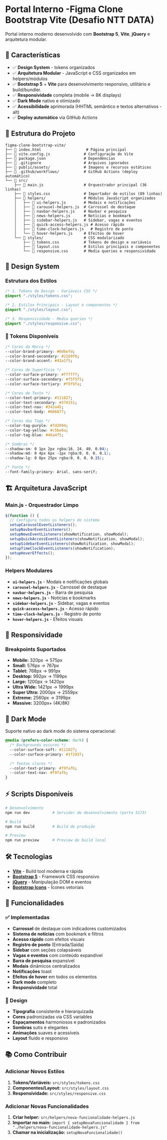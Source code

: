 # Portal Interno -Figma Clone Bootstrap Vite (Desafio NTT DATA)

Portal interno moderno desenvolvido com **Bootstrap 5**, **Vite**, **jQuery** e arquitetura modular.

## 🚀 Características

- ✅ **Design System** - tokens organizados
- ✅ **Arquitetura Modular** - JavaScript e CSS organizados em helpers/módulos
- ✅ **Bootstrap 5** + **Vite** para desenvolvimento responsivo, utilitário e build/bundler.
- ✅ **Responsividade** completa (mobile → 8K displays)
- ✅ **Dark Mode** nativo e otimizado
- ✅ **Acessibilidade** aprimorada (HHTML semântico e textos alternativos - alt)
- ✅ **Deploy automático** via GitHub Actions

## 📁 Estrutura do Projeto

```
figma-clone-bootstrap-vite/
├── 📄 index.html                    # Página principal
├── 📄 vite.config.js               # Configuração do Vite
├── 📄 package.json                 # Dependências
├── 📄 .gitignore                   # Arquivos ignorados
├── 📁 public/assets/               # Imagens e recursos estáticos
├── 📁 .github/workflows/           # GitHub Actions (deploy automático)
└── 📁 src/
    ├── 📄 main.js                  # Orquestrador principal (36 linhas)
    ├── 📄 styles.css               # Importador de estilos (89 linhas)
    ├── 📁 helpers/                 # Módulos JavaScript organizados
    │   ├── 📄 ui-helpers.js        # Modais e notificações
    │   ├── 📄 carousel-helpers.js  # Carrossel de destaque
    │   ├── 📄 navbar-helpers.js    # Navbar e pesquisa
    │   ├── 📄 news-helpers.js      # Notícias e bookmark
    │   ├── 📄 sidebar-helpers.js   # Sidebar, vagas e eventos
    │   ├── 📄 quick-access-helpers.js # Acesso rápido
    │   ├── 📄 time-clock-helpers.js   # Registro de ponto
    │   └── 📄 hover-helpers.js     # Efeitos de hover
    └── 📁 styles/                  # CSS modularizado
        ├── 📄 tokens.css           # Tokens de design e variáveis
        ├── 📄 layout.css           # Estilos principais e componentes
        └── 📄 responsive.css       # Media queries e responsividade
```

## 🎨 Design System

### Estrutura dos Estilos

```css
/* 1. Tokens de Design - Variáveis CSS */
@import "./styles/tokens.css";

/* 2. Estilos Principais - Layout e componentes */
@import "./styles/layout.css";

/* 3. Responsividade - Media queries */
@import "./styles/responsive.css";
```

### 🌈 Tokens Disponíveis

```css
/* Cores da Marca */
--color-brand-primary: #0d6efd;
--color-brand-secondary: #2169f6;
--color-brand-accent: #43a1f5;

/* Cores de Superfície */
--color-surface-primary: #ffffff;
--color-surface-secondary: #f5f5f5;
--color-surface-tertiary: #f8f9fa;

/* Cores de Texto */
--color-text-primary: #111827;
--color-text-secondary: #374151;
--color-text-nav: #343a45;
--color-text-body: #606877;

/* Cores das Tags */
--color-tag-purple: #7d2094;
--color-tag-yellow: #c5be0a;
--color-tag-blue: #46a4f5;

/* Sombras */
--shadow-sm: 0 1px 2px rgba(16, 24, 40, 0.04);
--shadow-md: 0 4px 6px -1px rgba(0, 0, 0, 0.1);
--shadow-lg: 0 8px 25px rgba(0, 0, 0, 0.15);

/* Fonte */
--font-family-primary: Arial, sans-serif;
```

## 🏗️ Arquitetura JavaScript

### Main.js - Orquestrador Limpo

```javascript
$(function () {
  // Configura todos os helpers do sistema
  setupCarouselEventListeners();
  setupNavbarEventListeners();
  setupNewsEventListeners(showNotification, showModal);
  setupQuickAccessEventListeners(showNotification, showModal);
  setupSidebarEventListeners(showNotification, showModal);
  setupTimeClockEventListeners(showNotification);
  setupHoverEffects();
});
```

### Helpers Modulares

- **`ui-helpers.js`** - Modais e notificações globais
- **`carousel-helpers.js`** - Carrossel de destaque
- **`navbar-helpers.js`** - Barra de pesquisa
- **`news-helpers.js`** - Notícias e bookmarks
- **`sidebar-helpers.js`** - Sidebar, vagas e eventos
- **`quick-access-helpers.js`** - Acesso rápido
- **`time-clock-helpers.js`** - Registro de ponto
- **`hover-helpers.js`** - Efeitos visuais

## 📱 Responsividade

### Breakpoints Suportados

- **Mobile:** 320px → 575px
- **Small:** 576px → 767px
- **Tablet:** 768px → 991px
- **Desktop:** 992px → 1199px
- **Large:** 1200px → 1420px
- **Ultra Wide:** 1421px → 1999px
- **Super Ultra:** 2000px → 2559px
- **Extreme:** 2560px → 3199px
- **Massive:** 3200px+ (4K/8K)

## 🌙 Dark Mode

Suporte nativo ao dark mode do sistema operacional:

```css
@media (prefers-color-scheme: dark) {
  /* Backgrounds escuros */
  --color-surface-soft: #111827;
  --color-surface-primary: #1f2937;

  /* Textos claros */
  --color-text-primary: #f9fafb;
  --color-text-nav: #f9fafb;
}
```

## ⚡ Scripts Disponíveis

```bash
# Desenvolvimento
npm run dev          # Servidor de desenvolvimento (porta 5173)

# Build
npm run build        # Build de produção

# Preview
npm run preview      # Preview do build local
```

## 🛠️ Tecnologias

- **[Vite](https://vitejs.dev/)** - Build tool moderna e rápida
- **[Bootstrap 5](https://getbootstrap.com/)** - Framework CSS responsivo
- **[jQuery](https://jquery.com/)** - Manipulação DOM e eventos
- **[Bootstrap Icons](https://icons.getbootstrap.com/)** - Ícones vetoriais

## 🎯 Funcionalidades

### ✅ Implementadas

- **Carrossel** de destaque com indicadores customizados
- **Sistema de notícias** com bookmark e filtros
- **Acesso rápido** com efeitos visuais
- **Registro de ponto** (Entrada/Saída)
- **Sidebar** com seções colapsáveis
- **Vagas e eventos** com conteúdo expandível
- **Barra de pesquisa** expansível
- **Modais** dinâmicos centralizados
- **Notificações** toast
- **Efeitos de hover** em todos os elementos
- **Dark mode** completo
- **Responsividade** total

### 🎨 Design

- **Tipografia** consistente e hierarquizada
- **Cores** padronizadas via CSS variables
- **Espaçamentos** harmoniosos e padronizados
- **Sombras** sutis e elegantes
- **Animações** suaves e acessíveis
- **Layout** fluido e responsivo

## 📚 Como Contribuir

### Adicionar Novos Estilos

1. **Tokens/Variáveis:** `src/styles/tokens.css`
2. **Componentes/Layout:** `src/styles/layout.css`
3. **Responsividade:** `src/styles/responsive.css`

### Adicionar Novas Funcionalidades

1. **Criar helper:** `src/helpers/nova-funcionalidade-helpers.js`
2. **Importar no main:** `import { setupNovaFuncionalidade } from "./helpers/nova-funcionalidade-helpers.js"`
3. **Chamar na inicialização:** `setupNovaFuncionalidade()`
